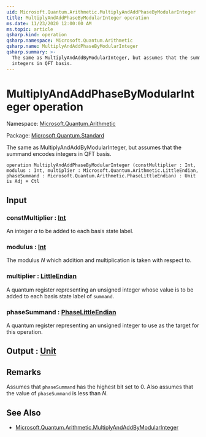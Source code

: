 ```yaml
---
uid: Microsoft.Quantum.Arithmetic.MultiplyAndAddPhaseByModularInteger
title: MultiplyAndAddPhaseByModularInteger operation
ms.date: 11/23/2020 12:00:00 AM
ms.topic: article
qsharp.kind: operation
qsharp.namespace: Microsoft.Quantum.Arithmetic
qsharp.name: MultiplyAndAddPhaseByModularInteger
qsharp.summary: >-
  The same as MultiplyAndAddByModularInteger, but assumes that the summand encodes
  integers in QFT basis.
---
```


# MultiplyAndAddPhaseByModularInteger operation

Namespace: [Microsoft.Quantum.Arithmetic](xref:Microsoft.Quantum.Arithmetic)

Package: [Microsoft.Quantum.Standard](https://nuget.org/packages/Microsoft.Quantum.Standard)


The same as MultiplyAndAddByModularInteger, but assumes that the summand encodesintegers in QFT basis.

```qsharp
operation MultiplyAndAddPhaseByModularInteger (constMultiplier : Int, modulus : Int, multiplier : Microsoft.Quantum.Arithmetic.LittleEndian, phaseSummand : Microsoft.Quantum.Arithmetic.PhaseLittleEndian) : Unit is Adj + Ctl
```


## Input

### constMultiplier : [Int](xref:microsoft.quantum.lang-ref.int)

An integer $a$ to be added to each basis state label.


### modulus : [Int](xref:microsoft.quantum.lang-ref.int)

The modulus $N$ which addition and multiplication is taken with respect to.


### multiplier : [LittleEndian](xref:Microsoft.Quantum.Arithmetic.LittleEndian)

A quantum register representing an unsigned integer whose value is tobe added to each basis state label of `summand`.


### phaseSummand : [PhaseLittleEndian](xref:Microsoft.Quantum.Arithmetic.PhaseLittleEndian)

A quantum register representing an unsigned integer to use as the targetfor this operation.



## Output : [Unit](xref:microsoft.quantum.lang-ref.unit)



## Remarks

Assumes that `phaseSummand` has the highest bit set to 0.Also assumes that the value of `phaseSummand` is less than $N$.

## See Also

- [Microsoft.Quantum.Arithmetic.MultiplyAndAddByModularInteger](xref:Microsoft.Quantum.Arithmetic.MultiplyAndAddByModularInteger)